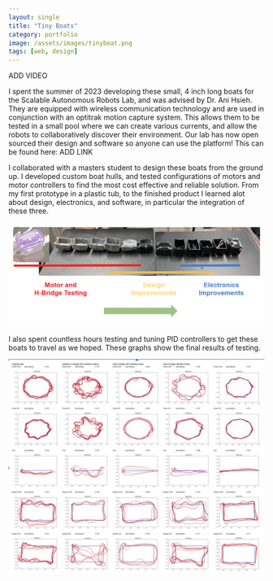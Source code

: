 ```yaml
---
layout: single
title: "Tiny Boats"
category: portfolio
image: /assets/images/tinyboat.png
tags: [web, design]
---
```


ADD VIDEO

I spent the summer of 2023 developing these small, 4 inch long boats for the Scalable Autonomous Robots Lab, and was advised by Dr. Ani Hsieh. They are equipped with wireless communication technology and are used in conjunction with an optitrak motion capture system. This allows them to be tested in a small pool where we can create various currents, and allow the robots to collaboratively discover their environment. Our lab has now open sourced their design and software so anyone can use the platform! This can be found here: ADD LINK

I collaborated with a masters student to design these boats from the ground up. I developed custom boat hulls, and tested configurations of motors and motor controllers to find the most cost effective and reliable solution. From my first prototype in a plastic tub, to the finished product I learned alot about design, electronics, and software, in particular the integration of these three. 

![Development Process of Boats](/assets/images/fishyBoatDevelopment.png)

I also spent countless hours testing and tuning PID controllers to get these boats to travel as we hoped. These graphs show the final results of testing.

![PID Tuning Results (left original, proceeding to right are continued improvements to the new PID controller](/assets/images/PID.png)